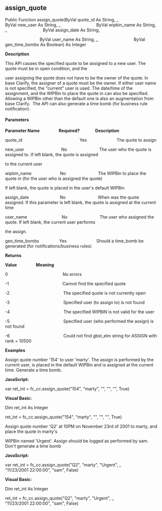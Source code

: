 assign_quote
------------

Public Function assign_quote(ByVal quote_id As String, _
                             ByVal new_user As String, _
                             ByVal wipbin_name As String, _
                             ByVal assign_date As String,

                             ByVal user_name As String, _
                             ByVal gen_time_bombs As Boolean) As Integer

**Description**

This API causes the specified quote to be assigned to a new user. The quote must be in open condition, and the

user assigning the quote does not have to be the owner of the quote. In base Clarify, the assigner of a quote must be the owner. If either user name is not specified, the "current" user is used. The date/time of the assignment, and the WIPBin to place the quote in can also be specified. Allowing a WIPBin other than the default one is also an augmentation from base Clarify.  The API can also generate a time bomb (for business rule notification).

#### Parameters
**Parameter Name**                **Required?**             **Description**

quote_id                                                Yes                         The quote to assign

new_user                               No                           The user who the quote is assigned to. If left blank, the quote is assigned

to the current user

wipbin_name                        No                           The WIPBin to place the quote in (for the user who is assigned the quote)

If left blank, the quote is placed in the user's default WIPBin

assign_date                          No                           When was the quote assigned. If this parameter is left blank, the quote is assigned at the current time

user_name                             No                           The user who assigned the quote. If left blank, the current user performs

the assign.

gen_time_bombs                 Yes                         Should a time_bomb be generated (for notifications/business rules)

**Returns**

**Value**                **Meaning**

0                                              No errors

-1                                             Cannot find the specified quote

-2                                             The specified quote is not currently open

-3                                             Specified user (to assign to) is not found

-4                                             The specified WIPBIN is not valid for the user

-5                                             Specified user (who performed the assign) is not found

-6                                             Could not find gbst_elm string for ASSIGN with rank = 10500

**Examples**

 Assign quote number '154' to user 'marty'. The assign is performed by the current user, is placed in the default WIPBin and is assigned at the current time. Generate a time bomb.

**JavaScript:**

var ret_int = fc_cc.assign_quote("154", "marty", "", "", "", True)

**Visual Basic:**

Dim ret_int As Integer

ret_int = fc_cc.assign_quote("154", "marty", "", "", "", True)

 Assign quote number 'Q2' at 10PM on November 23rd of 2001 to marty, and place the quote in marty's

WIPBin named 'Urgent'. Assign should be logged as performed by sam. Don't generate a time bomb

**JavaScript:**

var ret_int = fc_cc.assign_quote("Q2", "marty", "Urgent", _
                            "11/23/2001 22:00:00", "sam", False)

**Visual Basic:**

Dim ret_int As Integer

ret_int = fc_cc.assign_quote("Q2", "marty", "Urgent", _
                            "11/23/2001 22:00:00", "sam", False)